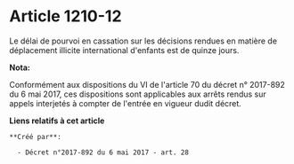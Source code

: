 # Article 1210-12

Le délai de pourvoi en cassation sur les décisions rendues en matière de déplacement illicite international d'enfants est de
quinze jours.

**Nota:**

Conformément aux dispositions du VI de l'article 70 du décret n° 2017-892 du 6 mai 2017, ces dispositions sont applicables
aux arrêts rendus sur appels interjetés à compter de l'entrée en vigueur dudit décret.

**Liens relatifs à cet article**

	**Créé par**:

	  - Décret n°2017-892 du 6 mai 2017 - art. 28
